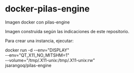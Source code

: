 # docker-pilas-engine
Imagen docker con pilas-engine

Imagen construida según las indicaciones de este repositorio.


Para crear una instancia, ejecutar:

docker run -d --env="DISPLAY" \
--env="QT_X11_NO_MITSHM=1" \
--volume="/tmp/.X11-unix:/tmp/.X11-unix:rw" \
jsarangoq/pilas-engine
